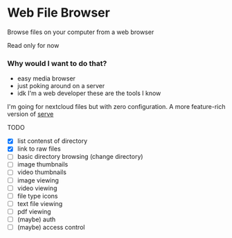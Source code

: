 # Web File Browser
Browse files on your computer from a web browser

Read only for now

### Why would I want to do that?

- easy media browser
- just poking around on a server
- idk I'm a web developer these are the tools I know

I'm going for nextcloud files but with zero configuration. A more feature-rich version of [serve](https://www.npmjs.com/package/serve)

TODO
- [x] list contenst of directory
- [x] link to raw files
- [ ] basic directory browsing (change directory)
- [ ] image thumbnails
- [ ] video thumbnails
- [ ] image viewing
- [ ] video viewing
- [ ] file type icons
- [ ] text file viewing
- [ ] pdf viewing
- [ ] (maybe) auth
- [ ] (maybe) access control